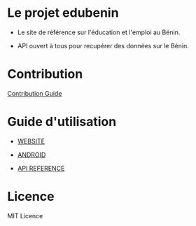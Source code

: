 # Le projet edubenin

* Le site de référence sur l'éducation et l'emploi au Bénin.

* API ouvert à tous pour recupérer des données sur le Bénin.

# Contribution

[Contribution Guide](http://localhost:8080/education.benin/contribution/)

# Guide d'utilisation

* [WEBSITE]()

* [ANDROID]()

* [API REFERENCE]()

# Licence

MIT Licence